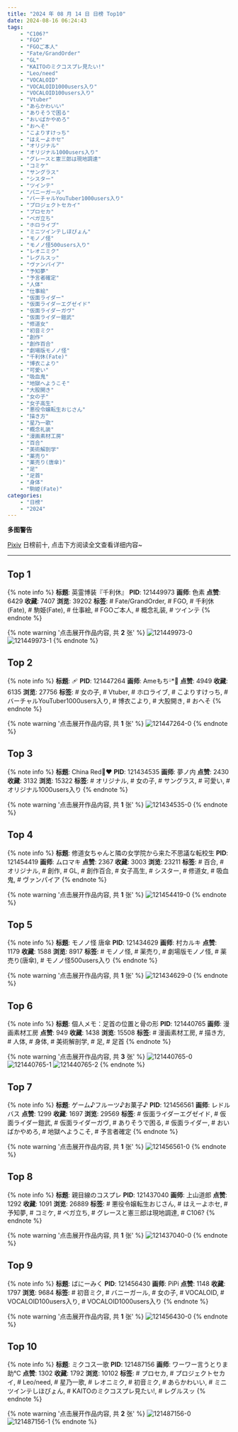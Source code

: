```yaml
---
title: "2024 年 08 月 14 日 日榜 Top10"
date: 2024-08-16 06:24:43
tags:
    - "C106?"
    - "FGO"
    - "FGOご本人"
    - "Fate/GrandOrder"
    - "GL"
    - "KAITOのミクコスプレ見たい!"
    - "Leo/need"
    - "VOCALOID"
    - "VOCALOID1000users入り"
    - "VOCALOID100users入り"
    - "Vtuber"
    - "あらかわいい"
    - "ありそうで困る"
    - "おいばかやめろ"
    - "おへそ"
    - "こよりすけっち"
    - "はえーよホセ"
    - "オリジナル"
    - "オリジナル1000users入り"
    - "グレースと憲三郎は現地調達"
    - "コミケ"
    - "サングラス"
    - "シスター"
    - "ツインテ"
    - "バニーガール"
    - "バーチャルYouTuber1000users入り"
    - "プロジェクトセカイ"
    - "プロセカ"
    - "ベガ立ち"
    - "ホロライブ"
    - "ミニツインテしほぴょん"
    - "モノノ怪"
    - "モノノ怪500users入り"
    - "レオニミク"
    - "レグルスッ"
    - "ヴァンパイア"
    - "予知夢"
    - "予言者確定"
    - "人体"
    - "仕事絵"
    - "仮面ライダー"
    - "仮面ライダーエグゼイド"
    - "仮面ライダーガヴ"
    - "仮面ライダー鎧武"
    - "修道女"
    - "初音ミク"
    - "創作"
    - "創作百合"
    - "劇場版モノノ怪"
    - "千利休(Fate)"
    - "博衣こより"
    - "可愛い"
    - "吸血鬼"
    - "地獄へようこそ"
    - "大股開き"
    - "女の子"
    - "女子高生"
    - "悪役令嬢転生おじさん"
    - "描き方"
    - "星乃一歌"
    - "概念礼装"
    - "漫画素材工房"
    - "百合"
    - "美術解剖学"
    - "薬売り"
    - "薬売り(唐傘)"
    - "足"
    - "足首"
    - "身体"
    - "駒姫(Fate)"
categories:
    - "日榜"
    - "2024"
---
```


<i class="fa fa-triangle-exclamation"></i>**多图警告**<i class="fa fa-triangle-exclamation"></i>

[Pixiv](https://www.pixiv.net/) 日榜前十, 点击下方阅读全文查看详细内容~

<!-- more -->

---

## Top 1

{% note info %}
**标题**: 英霊博装『千利休』
**PID**: 121449973 **画师**: 色素
**点赞**: 6429 **收藏**: 7407 **浏览**: 39202
**标签**: # Fate/GrandOrder, # FGO, # 千利休(Fate), # 駒姫(Fate), # 仕事絵, # FGOご本人, # 概念礼装, # ツインテ
{% endnote %}

{% note warning '点击展开作品内容, 共 **2** 张' %}
![121449973-0](https://i.pixiv.re/img-original/img/2024/08/13/15/43/09/121449973_p0.png)
![121449973-1](https://i.pixiv.re/img-original/img/2024/08/13/15/43/09/121449973_p1.png)
{% endnote %}

## Top 2

{% note info %}
**标题**: 🩹
**PID**: 121447264 **画师**: Ameもちᵕ̈*🍭
**点赞**: 4949 **收藏**: 6135 **浏览**: 27756
**标签**: # 女の子, # Vtuber, # ホロライブ, # こよりすけっち, # バーチャルYouTuber1000users入り, # 博衣こより, # 大股開き, # おへそ
{% endnote %}

{% note warning '点击展开作品内容, 共 **1** 张' %}
![121447264-0](https://i.pixiv.re/img-original/img/2024/08/13/13/14/48/121447264_p0.jpg)
{% endnote %}

## Top 3

{% note info %}
**标题**: China Red🐼♥️
**PID**: 121434535 **画师**: 夢ノ内
**点赞**: 2430 **收藏**: 3132 **浏览**: 15322
**标签**: # オリジナル, # 女の子, # サングラス, # 可愛い, # オリジナル1000users入り
{% endnote %}

{% note warning '点击展开作品内容, 共 **1** 张' %}
![121434535-0](https://i.pixiv.re/img-original/img/2024/08/13/00/00/10/121434535_p0.jpg)
{% endnote %}

## Top 4

{% note info %}
**标题**: 修道女ちゃんと隣の女学院から来た不思議な転校生
**PID**: 121454419 **画师**: ムロマキ
**点赞**: 2367 **收藏**: 3003 **浏览**: 23211
**标签**: # 百合, # オリジナル, # 創作, # GL, # 創作百合, # 女子高生, # シスター, # 修道女, # 吸血鬼, # ヴァンパイア
{% endnote %}

{% note warning '点击展开作品内容, 共 **1** 张' %}
![121454419-0](https://i.pixiv.re/img-original/img/2024/08/13/18/55/59/121454419_p0.jpg)
{% endnote %}

## Top 5

{% note info %}
**标题**: モノノ怪 唐傘
**PID**: 121434629 **画师**: 村カルキ
**点赞**: 1179 **收藏**: 1588 **浏览**: 8917
**标签**: # モノノ怪, # 薬売り, # 劇場版モノノ怪, # 薬売り(唐傘), # モノノ怪500users入り
{% endnote %}

{% note warning '点击展开作品内容, 共 **1** 张' %}
![121434629-0](https://i.pixiv.re/img-original/img/2024/08/13/00/00/28/121434629_p0.jpg)
{% endnote %}

## Top 6

{% note info %}
**标题**: 個人メモ：足首の位置と骨の形
**PID**: 121440765 **画师**: 漫画素材工房
**点赞**: 949 **收藏**: 1438 **浏览**: 15508
**标签**: # 漫画素材工房, # 描き方, # 人体, # 身体, # 美術解剖学, # 足, # 足首
{% endnote %}

{% note warning '点击展开作品内容, 共 **3** 张' %}
![121440765-0](https://i.pixiv.re/img-original/img/2024/08/13/06/00/07/121440765_p0.jpg)
![121440765-1](https://i.pixiv.re/img-original/img/2024/08/13/06/00/07/121440765_p1.jpg)
![121440765-2](https://i.pixiv.re/img-original/img/2024/08/13/06/00/07/121440765_p2.jpg)
{% endnote %}

## Top 7

{% note info %}
**标题**: ゲーム♪フルーツ♪お菓子♪
**PID**: 121456561 **画师**: レドルバス
**点赞**: 1299 **收藏**: 1697 **浏览**: 29569
**标签**: # 仮面ライダーエグゼイド, # 仮面ライダー鎧武, # 仮面ライダーガヴ, # ありそうで困る, # 仮面ライダー, # おいばかやめろ, # 地獄へようこそ, # 予言者確定
{% endnote %}

{% note warning '点击展开作品内容, 共 **1** 张' %}
![121456561-0](https://i.pixiv.re/img-original/img/2024/08/13/20/12/25/121456561_p0.png)
{% endnote %}

## Top 8

{% note info %}
**标题**: 親目線のコスプレ
**PID**: 121437040 **画师**: 上山道郎
**点赞**: 1292 **收藏**: 1091 **浏览**: 26889
**标签**: # 悪役令嬢転生おじさん, # はえーよホセ, # 予知夢, # コミケ, # ベガ立ち, # グレースと憲三郎は現地調達, # C106?
{% endnote %}

{% note warning '点击展开作品内容, 共 **1** 张' %}
![121437040-0](https://i.pixiv.re/img-original/img/2024/08/13/01/17/20/121437040_p0.jpg)
{% endnote %}

## Top 9

{% note info %}
**标题**: ばにーみく
**PID**: 121456430 **画师**: PiPi
**点赞**: 1148 **收藏**: 1797 **浏览**: 9684
**标签**: # 初音ミク, # バニーガール, # 女の子, # VOCALOID, # VOCALOID100users入り, # VOCALOID1000users入り
{% endnote %}

{% note warning '点击展开作品内容, 共 **1** 张' %}
![121456430-0](https://i.pixiv.re/img-original/img/2024/08/13/20/07/33/121456430_p0.jpg)
{% endnote %}

## Top 10

{% note info %}
**标题**: ミクコス一歌
**PID**: 121487156 **画师**: ワーワー言うとりま助℃
**点赞**: 1302 **收藏**: 1792 **浏览**: 10102
**标签**: # プロセカ, # プロジェクトセカイ, # Leo/need, # 星乃一歌, # レオニミク, # 初音ミク, # あらかわいい, # ミニツインテしほぴょん, # KAITOのミクコスプレ見たい!, # レグルスッ
{% endnote %}

{% note warning '点击展开作品内容, 共 **2** 张' %}
![121487156-0](https://i.pixiv.re/img-original/img/2024/08/14/20/40/47/121487156_p0.png)
![121487156-1](https://i.pixiv.re/img-original/img/2024/08/14/20/40/47/121487156_p1.png)
{% endnote %}
